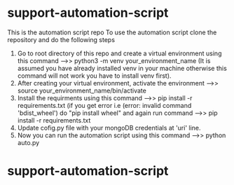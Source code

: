 # support-automation-script
This is the automation script repo
To use the automation script clone the repository and do the following steps
1. Go to root directory of this repo and create a virtual environment using this command -->> python3 -m venv your_environment_name (It is assumed you have already    installed venv in your machine otherwise this command will not work you have to install venv first).
2. After creating your virtual environment, activate the environment -->> source your_environment_name/bin/activate
3. Install the requirments using this command -->> pip install -r requirements.txt (if you get error i.e (error: invalid command 'bdist_wheel') do "pip install        wheel" and again run command -->> pip install -r requirements.txt
4. Update cofig.py file with your mongoDB credentials at 'uri' line. 
5. Now you can run the automation script using this command -->> python auto.py 
# support-automation-script
